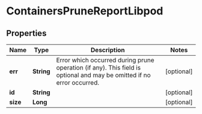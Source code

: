 

# ContainersPruneReportLibpod


## Properties

| Name | Type | Description | Notes |
|------------ | ------------- | ------------- | -------------|
|**err** | **String** | Error which occurred during prune operation (if any). This field is optional and may be omitted if no error occurred. |  [optional] |
|**id** | **String** |  |  [optional] |
|**size** | **Long** |  |  [optional] |



